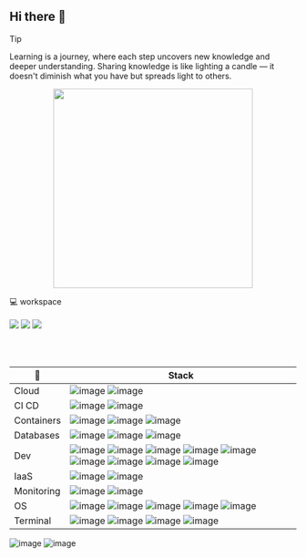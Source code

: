 ## Hi there 👋

<!--
**afteix/afteix** is a ✨ _special_ ✨ repository because its `README.md` (this file) appears on your GitHub profile.

Here are some ideas to get you started:

- 🔭 I’m currently working on ...
- 🌱 I’m currently learning ...
- 👯 I’m looking to collaborate on ...
- 🤔 I’m looking for help with ...
- 💬 Ask me about ...
- 📫 How to reach me: ...
- 😄 Pronouns: ...
- ⚡ Fun fact: ...
-->

> [!TIP]
> Learning is a journey, where each step uncovers new knowledge and deeper understanding.
> Sharing knowledge is like lighting a candle — it doesn't diminish what you have but spreads light to others.

<p align='center'>
  <a href="#"><img src="https://github-readme-stats-git-masterrstaa-rickstaa.vercel.app/api?username=afteix&theme=dark" width="350"></a>
</p>

<p align='left'>
  💻 workspace <br/><br/>
  <img src="https://img.shields.io/badge/CPU-RYZEN%207%205800x-orange?logo=amd" />
  <img src="https://img.shields.io/badge/RAM-32GB-red?logo=kingstontechnology" />
  <img src="https://img.shields.io/badge/NVIDIA-GTX%204060-green?logo=nvidia" />
</p>
<br><br>

| :dart: | Stack |
| --- | --- |
| Cloud | ![image](https://img.shields.io/badge/%20-cloudflare-grey?logo=cloudflare) ![image](https://img.shields.io/badge/%20-google%20cloud-grey?logo=googlecloud) |
| CI CD | ![image](https://img.shields.io/badge/%20-jenkins-grey?logo=jenkins) ![image](https://img.shields.io/badge/%20-github%20actions-grey?logo=githubactions) |
| Containers | ![image](https://img.shields.io/badge/%20-docker-grey?logo=docker) ![image](https://img.shields.io/badge/%20-helm-grey?logo=helm) ![image](https://img.shields.io/badge/%20-kubernetes-grey?logo=kubernetes) |
| Databases | ![image](https://img.shields.io/badge/%20-mysql-grey?logo=mysql) ![image](https://img.shields.io/badge/%20-github%20actions-grey?logo=githubactions) ![image](https://img.shields.io/badge/%20-postgresql-grey?logo=postgresql) |
| Dev | ![image](https://img.shields.io/badge/%20-apache%20groovy-grey?logo=apachegroovy) ![image](https://img.shields.io/badge/%20-apache%20maven-grey?logo=apachemaven) ![image](https://img.shields.io/badge/%20-github-grey?logo=github) ![image](https://img.shields.io/badge/%20-intellij%20idea-grey?logo=intellijidea) ![image](https://img.shields.io/badge/%20-notepad%20++-grey?logo=notepadplusplus) ![image](https://img.shields.io/badge/%20-python-grey?logo=python) ![image](https://img.shields.io/badge/%20-shell%20script-grey?logo=gnu-bash) ![image](https://img.shields.io/badge/%20-vim-grey?logo=vim) ![image](https://img.shields.io/badge/%20-vs%20code-grey?logo=visual%20studio%20code) |
| IaaS | ![image](https://img.shields.io/badge/%20-ansible-grey?logo=ansible) ![image](https://img.shields.io/badge/%20-terraform-grey?logo=terraform) | 
| Monitoring | ![image](https://img.shields.io/badge/%20-datadog-grey?logo=datadog) ![image](https://img.shields.io/badge/%20-grafana-grey?logo=grafana) |
| OS | ![image](https://img.shields.io/badge/%20-alpine%20linux-grey?logo=alpine-linux) ![image](https://img.shields.io/badge/%20-centOS-grey?logo=CentOS) ![image](https://img.shields.io/badge/%20-linux-grey?logo=linux) ![image](https://img.shields.io/badge/%20-redhat-grey?logo=redhat) ![image](https://img.shields.io/badge/%20-ubuntu-grey?logo=ubuntu) |
| Terminal | ![image](https://img.shields.io/badge/%20-git-grey?logo=git) ![image](https://img.shields.io/badge/%20-homebrew-grey?logo=homebrew) ![image](https://img.shields.io/badge/%20-iTerm-grey?logo=iterm2) ![image](https://img.shields.io/badge/%20-powershell-grey?logo=powershell) |



![image](https://github-readme-stats.vercel.app/api/top-langs/?username=afteix&theme=dark)
![image](https://hits.seeyoufarm.com/api/count/incr/badge.svg?url=https%3A%2F%2Fgithub.com%2Fafteix1212%2Fhit-counter)
